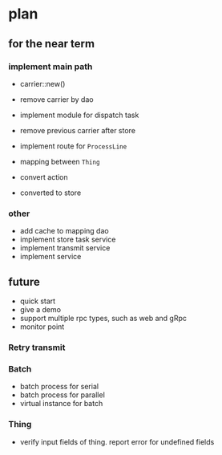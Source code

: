 # plan

## for the near term

### implement main path

* carrier::new()

* remove carrier by dao
* implement module for dispatch task
* remove previous carrier after store
* implement route for `ProcessLine`
* mapping between `Thing`
* convert action
* converted to store

### other

* add cache to mapping dao
* implement store task service
* implement transmit service
* implement service

## future

* quick start
* give a demo
* support multiple rpc types, such as web and gRpc
* monitor point

### Retry transmit

### Batch

* batch process for serial
* batch process for parallel
* virtual instance for batch

### Thing

* verify input fields of thing. report error for undefined fields




